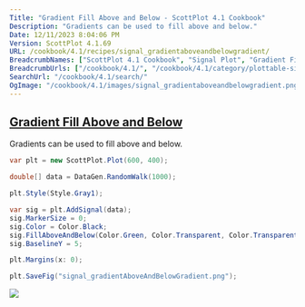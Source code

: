```yaml
---
Title: "Gradient Fill Above and Below - ScottPlot 4.1 Cookbook"
Description: "Gradients can be used to fill above and below."
Date: 12/11/2023 8:04:06 PM
Version: ScottPlot 4.1.69
URL: /cookbook/4.1/recipes/signal_gradientaboveandbelowgradient/
BreadcrumbNames: ["ScottPlot 4.1 Cookbook", "Signal Plot", "Gradient Fill Above and Below"]
BreadcrumbUrls: ["/cookbook/4.1/", "/cookbook/4.1/category/plottable-signal-plot", "/cookbook/4.1/recipes/signal_gradientaboveandbelowgradient/"]
SearchUrl: "/cookbook/4.1/search/"
OgImage: "/cookbook/4.1/images/signal_gradientaboveandbelowgradient.png"
---
```


<h2><a href='/cookbook/4.1/recipes/signal_gradientaboveandbelowgradient/'>Gradient Fill Above and Below</a></h2>

Gradients can be used to fill above and below.

```cs
var plt = new ScottPlot.Plot(600, 400);

double[] data = DataGen.RandomWalk(1000);

plt.Style(Style.Gray1);

var sig = plt.AddSignal(data);
sig.MarkerSize = 0;
sig.Color = Color.Black;
sig.FillAboveAndBelow(Color.Green, Color.Transparent, Color.Transparent, Color.Red, 1);
sig.BaselineY = 5;

plt.Margins(x: 0);

plt.SaveFig("signal_gradientAboveAndBelowGradient.png");
```

<img src='../../images/signal_gradientaboveandbelowgradient.png' class='d-block mx-auto my-5' />


